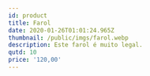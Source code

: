 ```yaml
---
id: product
title: Farol
date: 2020-01-26T01:01:24.965Z
thumbnail: /public/imgs/farol.webp
description: Este farol é muito legal.
qutd: 10
price: '120,00'
---
```


